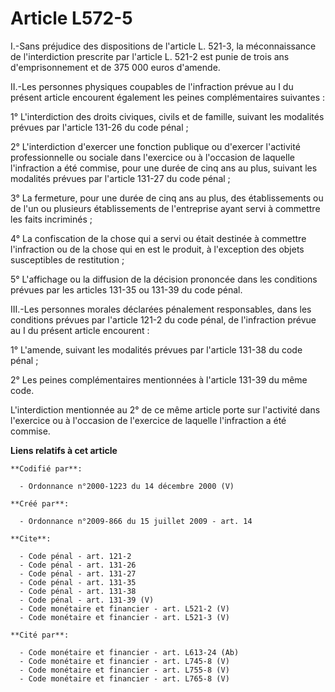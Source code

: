 # Article L572-5

I.-Sans préjudice des dispositions de l'article L. 521-3, la méconnaissance de l'interdiction prescrite par l'article L.
521-2 est punie de trois ans d'emprisonnement et de 375 000 euros d'amende. 

II.-Les personnes physiques coupables de l'infraction prévue au I du présent article encourent également les peines
complémentaires suivantes : 

1° L'interdiction des droits civiques, civils et de famille, suivant les modalités prévues par l'article 131-26 du code
pénal ; 

2° L'interdiction d'exercer une fonction publique ou d'exercer l'activité professionnelle ou sociale dans l'exercice ou à
l'occasion de laquelle l'infraction a été commise, pour une durée de cinq ans au plus, suivant les modalités prévues par
l'article 131-27 du code pénal ; 

3° La fermeture, pour une durée de cinq ans au plus, des établissements ou de l'un ou plusieurs établissements de
l'entreprise ayant servi à commettre les faits incriminés ; 

4° La confiscation de la chose qui a servi ou était destinée à commettre l'infraction ou de la chose qui en est le produit, à
l'exception des objets susceptibles de restitution ; 

5° L'affichage ou la diffusion de la décision prononcée dans les conditions prévues par les articles 131-35 ou 131-39 du code
pénal. 

III.-Les personnes morales déclarées pénalement responsables, dans les conditions prévues par l'article 121-2 du code pénal,
de l'infraction prévue au I du présent article encourent : 

1° L'amende, suivant les modalités prévues par l'article 131-38 du code pénal ; 

2° Les peines complémentaires mentionnées à l'article 131-39 du même code. 

L'interdiction mentionnée au 2° de ce même article porte sur l'activité dans l'exercice ou à l'occasion de l'exercice de
laquelle l'infraction a été commise.

**Liens relatifs à cet article**

	**Codifié par**:

	  - Ordonnance n°2000-1223 du 14 décembre 2000 (V)

	**Créé par**:

	  - Ordonnance n°2009-866 du 15 juillet 2009 - art. 14

	**Cite**:

	  - Code pénal - art. 121-2
	  - Code pénal - art. 131-26
	  - Code pénal - art. 131-27
	  - Code pénal - art. 131-35
	  - Code pénal - art. 131-38
	  - Code pénal - art. 131-39 (V)
	  - Code monétaire et financier - art. L521-2 (V)
	  - Code monétaire et financier - art. L521-3 (V)

	**Cité par**:

	  - Code monétaire et financier - art. L613-24 (Ab)
	  - Code monétaire et financier - art. L745-8 (V)
	  - Code monétaire et financier - art. L755-8 (V)
	  - Code monétaire et financier - art. L765-8 (V)
